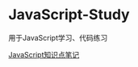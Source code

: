 # JavaScript-Study
用于JavaScript学习、代码练习

[JavaScript知识点笔记](https://github.com/yangliusi0826/notes/blob/develop/JavaScript.md)
